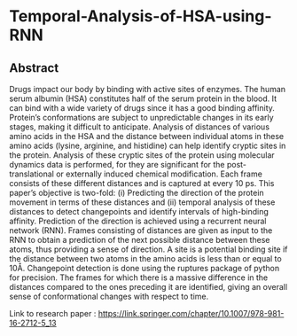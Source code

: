 # Temporal-Analysis-of-HSA-using-RNN

## Abstract

Drugs impact our body by binding with active sites of enzymes. The human serum albumin (HSA) constitutes half of the serum protein in the blood. It can bind with a wide variety of drugs since it has a good binding affinity. Protein’s conformations are subject to unpredictable changes in its early stages, making it difficult to anticipate. Analysis of distances of various amino acids in the HSA and the distance between individual atoms in these amino acids (lysine, arginine, and histidine) can help identify cryptic sites in the protein. Analysis of these cryptic sites of the protein using molecular dynamics data is performed, for they are significant for the post-translational or externally induced chemical modification. Each frame consists of these different distances and is captured at every 10 ps. This paper’s objective is two-fold: (i) Predicting the direction of the protein movement in terms of these distances and (ii) temporal analysis of these distances to detect changepoints and identify intervals of high-binding affinity. Prediction of the direction is achieved using a recurrent neural network (RNN). Frames consisting of distances are given as input to the RNN to obtain a prediction of the next possible distance between these atoms, thus providing a sense of direction. A site is a potential binding site if the distance between two atoms in the amino acids is less than or equal to 10Å. Changepoint detection is done using the ruptures package of python for precision. The frames for which there is a massive difference in the distances compared to the ones preceding it are identified, giving an overall sense of conformational changes with respect to time.


Link to research paper : https://link.springer.com/chapter/10.1007/978-981-16-2712-5_13
